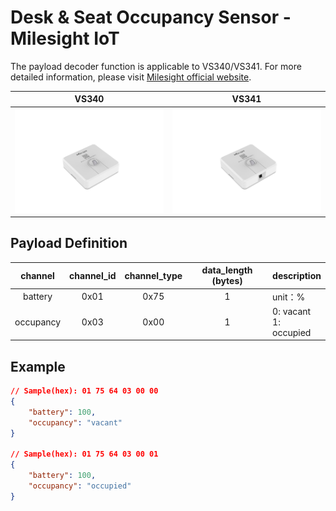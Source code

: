 # Desk & Seat Occupancy Sensor - Milesight IoT

The payload decoder function is applicable to VS340/VS341.
For more detailed information, please visit [Milesight official website](https://www.milesight-iot.com).

|        VS340        |        VS341        |
| :-----------------: | :-----------------: |
| ![VS340](VS340.png) | ![VS341](VS341.png) |

## Payload Definition

|  channel  | channel_id | channel_type | data_length (bytes) | description                |
| :-------: | :--------: | :----------: | :-----------------: | -------------------------- |
|  battery  |    0x01    |     0x75     |          1          | unit：%                    |
| occupancy |    0x03    |     0x00     |          1          | 0: vacant<br />1: occupied |

## Example

```json
// Sample(hex): 01 75 64 03 00 00
{
    "battery": 100,
    "occupancy": "vacant"
}

// Sample(hex): 01 75 64 03 00 01
{
    "battery": 100,
    "occupancy": "occupied"
}
```
